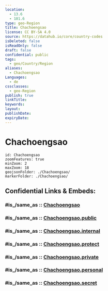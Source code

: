 ```yaml
---
location:
  - 13.6
  - 101.6
type: geo-Region
title: Chachoengsao
license: CC BY-SA 4.0
source: https://datahub.io/core/country-codes
isDeleted: false
isReadOnly: false
draft: false
confidential: public
tags:
  - geo/Country/Region
aliases:
  - Chachoengsao
Languages:
  - de
cssclasses:
  - geo-Region
publish: true
linkTitle:
keywords:
layout:
publishDate:
expiryDate:
---
```


# Chachoengsao

```leaflet
id: Chachoengsao
zoomFeatures: true 
minZoom: 2 
maxZoom: 18
geojsonFolder: ./Chachoengsao/
markerFolder: ./Chachoengsao/
```


## Confidential Links & Embeds: 

### #is_/same_as :: [Chachoengsao](/_Standards/Earth/Continent/Asia/Asia~South~East/Thailand/Provinces~Thailand/Chachoengsao.md) 

### #is_/same_as :: [Chachoengsao.public](/_public/Earth/Continent/Asia/Asia~South~East/Thailand/Provinces~Thailand/Chachoengsao.public.md) 

### #is_/same_as :: [Chachoengsao.internal](/_internal/Earth/Continent/Asia/Asia~South~East/Thailand/Provinces~Thailand/Chachoengsao.internal.md) 

### #is_/same_as :: [Chachoengsao.protect](/_protect/Earth/Continent/Asia/Asia~South~East/Thailand/Provinces~Thailand/Chachoengsao.protect.md) 

### #is_/same_as :: [Chachoengsao.private](/_private/Earth/Continent/Asia/Asia~South~East/Thailand/Provinces~Thailand/Chachoengsao.private.md) 

### #is_/same_as :: [Chachoengsao.personal](/_personal/Earth/Continent/Asia/Asia~South~East/Thailand/Provinces~Thailand/Chachoengsao.personal.md) 

### #is_/same_as :: [Chachoengsao.secret](/_secret/Earth/Continent/Asia/Asia~South~East/Thailand/Provinces~Thailand/Chachoengsao.secret.md)

